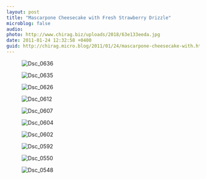 ```yaml
---
layout: post
title: "Mascarpone Cheesecake with Fresh Strawberry Drizzle"
microblog: false
audio: 
photo: http://www.chirag.biz/uploads/2018/63e133eeda.jpg
date: 2011-01-24 12:32:58 +0400
guid: http://chirag.micro.blog/2011/01/24/mascarpone-cheesecake-with.html
---
```

<figure><img alt="Dsc_0636" src="http://www.chirag.biz/uploads/2018/76c405e95d.jpg"></figure><figure><img alt="Dsc_0635" src="http://www.chirag.biz/uploads/2018/18635ef500.jpg"></figure><figure><img alt="Dsc_0626" src="http://www.chirag.biz/uploads/2018/8cbdfb1544.jpg"></figure><figure><img alt="Dsc_0612" src="http://www.chirag.biz/uploads/2018/8b9dd4448d.jpg"></figure><figure><img alt="Dsc_0607" src="http://www.chirag.biz/uploads/2018/a39ef4afd9.jpg"></figure><figure><img alt="Dsc_0604" src="http://www.chirag.biz/uploads/2018/eaa5141d43.jpg"></figure><figure><img alt="Dsc_0602" src="http://www.chirag.biz/uploads/2018/1028349277.jpg"></figure><figure><img alt="Dsc_0592" src="http://www.chirag.biz/uploads/2018/60701765d4.jpg"></figure><figure><img alt="Dsc_0550" src="http://www.chirag.biz/uploads/2018/d143617141.jpg"></figure><figure><img alt="Dsc_0548" src="http://www.chirag.biz/uploads/2018/63e133eeda.jpg"></figure>
